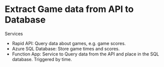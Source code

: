 

# Extract Game data from API to Database

Services

* Rapid API: Query data about games, e.g. game scores.
* Azure SQL Database: Store game times and scores.
* Function App: Service to Query data from the API and place in the SQL database. Triggered by time.
